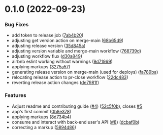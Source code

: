 # 0.1.0 (2022-09-23)


### Bug Fixes

* add token to release job ([7ab4b20](https://github.com/bcgov/nr-frontend-starting-app/commit/7ab4b202292180b8d93dab5907331239071bb9de))
* adjusting get version action on merge-main ([68b65d9](https://github.com/bcgov/nr-frontend-starting-app/commit/68b65d9b27edc795d0abdf7aeefee39ca8dac298))
* adjusting release version ([35d845a](https://github.com/bcgov/nr-frontend-starting-app/commit/35d845a06f43bb57cbb7c09a2e29fe9152847585))
* adjusting version variable and merge-main workflow ([768739d](https://github.com/bcgov/nr-frontend-starting-app/commit/768739d76cbeb3936868b8a16d2e3dae99eb4275))
* adjusting workflow flux ([d30a849](https://github.com/bcgov/nr-frontend-starting-app/commit/d30a849e9ba18cb8a6ab7ae1154795acc2d6fc85))
* airbnb eslint working without warnings ([9d71969](https://github.com/bcgov/nr-frontend-starting-app/commit/9d71969a1fbec02a0d46d6cf8760ac9f35a959b1))
* applying markups ([3275a57](https://github.com/bcgov/nr-frontend-starting-app/commit/3275a57a72d0ea875152fffeb372c123dc942159))
* generating release version on merge-main (used for deploys) ([fa789ba](https://github.com/bcgov/nr-frontend-starting-app/commit/fa789ba97eb99a7a30085414a8d4dc80c0723a64))
* relocating release action to pr-close workflow ([22dc483](https://github.com/bcgov/nr-frontend-starting-app/commit/22dc4831f7f5553313bf86b9a688d3c4524ab0d6))
* reverting release action changes ([de7981f](https://github.com/bcgov/nr-frontend-starting-app/commit/de7981f7c6085ec4937fa999db35c1056f370194))


### Features

* Adjust readme and contributing guide ([#4](https://github.com/bcgov/nr-frontend-starting-app/issues/4)) ([52c5f0b](https://github.com/bcgov/nr-frontend-starting-app/commit/52c5f0b2e1d712e010922ffb74f8b8a0dda878a7)), closes [#5](https://github.com/bcgov/nr-frontend-starting-app/issues/5)
* app's first commit ([0b8e378](https://github.com/bcgov/nr-frontend-starting-app/commit/0b8e378c30864ac94bf28d6a3f500beb60f7d96f))
* applying markups ([8d734b4](https://github.com/bcgov/nr-frontend-starting-app/commit/8d734b4d781f78102854d520c8e76c77663686e4))
* consume and interact with back-end user's API ([#8](https://github.com/bcgov/nr-frontend-starting-app/issues/8)) ([dcbaf0b](https://github.com/bcgov/nr-frontend-starting-app/commit/dcbaf0b43c932484bf1713c6a1a65ebd183ad6fc))
* correcting a markup ([5894d86](https://github.com/bcgov/nr-frontend-starting-app/commit/5894d8633847fe2da60f08b7de39bf465cda1823))



